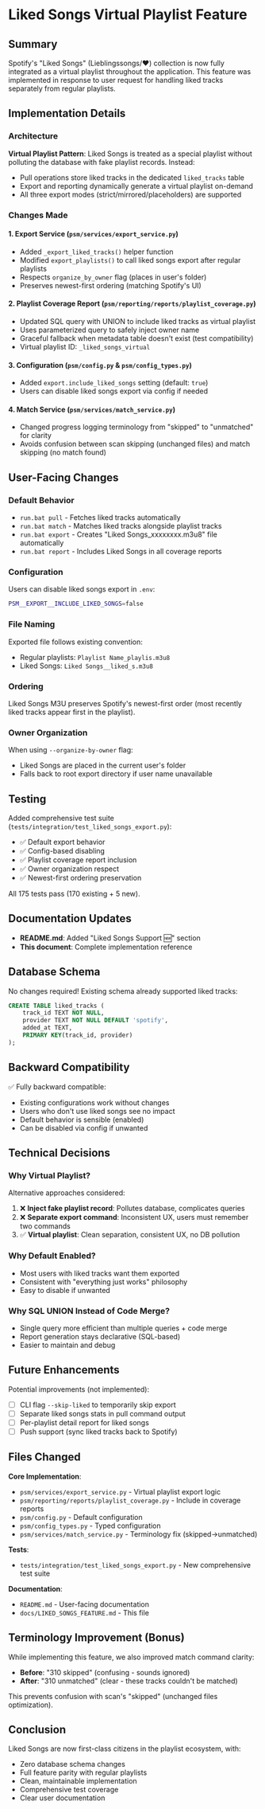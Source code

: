 # Liked Songs Virtual Playlist Feature

## Summary

Spotify's "Liked Songs" (Lieblingssongs/❤️) collection is now fully integrated as a virtual playlist throughout the application. This feature was implemented in response to user request for handling liked tracks separately from regular playlists.

## Implementation Details

### Architecture

**Virtual Playlist Pattern**: Liked Songs is treated as a special playlist without polluting the database with fake playlist records. Instead:
- Pull operations store liked tracks in the dedicated `liked_tracks` table
- Export and reporting dynamically generate a virtual playlist on-demand
- All three export modes (strict/mirrored/placeholders) are supported

### Changes Made

#### 1. Export Service (`psm/services/export_service.py`)
- Added `_export_liked_tracks()` helper function
- Modified `export_playlists()` to call liked songs export after regular playlists
- Respects `organize_by_owner` flag (places in user's folder)
- Preserves newest-first ordering (matching Spotify's UI)

#### 2. Playlist Coverage Report (`psm/reporting/reports/playlist_coverage.py`)
- Updated SQL query with UNION to include liked tracks as virtual playlist
- Uses parameterized query to safely inject owner name
- Graceful fallback when metadata table doesn't exist (test compatibility)
- Virtual playlist ID: `_liked_songs_virtual`

#### 3. Configuration (`psm/config.py` & `psm/config_types.py`)
- Added `export.include_liked_songs` setting (default: `true`)
- Users can disable liked songs export via config if needed

#### 4. Match Service (`psm/services/match_service.py`)
- Changed progress logging terminology from "skipped" to "unmatched" for clarity
- Avoids confusion between scan skipping (unchanged files) and match skipping (no match found)

## User-Facing Changes

### Default Behavior
- `run.bat pull` - Fetches liked tracks automatically
- `run.bat match` - Matches liked tracks alongside playlist tracks
- `run.bat export` - Creates "Liked Songs_xxxxxxxx.m3u8" file automatically
- `run.bat report` - Includes Liked Songs in all coverage reports

### Configuration
Users can disable liked songs export in `.env`:
```bash
PSM__EXPORT__INCLUDE_LIKED_SONGS=false
```

### File Naming
Exported file follows existing convention:
- Regular playlists: `Playlist Name_playlis.m3u8`
- Liked Songs: `Liked Songs__liked_s.m3u8`

### Ordering
Liked Songs M3U preserves Spotify's newest-first order (most recently liked tracks appear first in the playlist).

### Owner Organization
When using `--organize-by-owner` flag:
- Liked Songs are placed in the current user's folder
- Falls back to root export directory if user name unavailable

## Testing

Added comprehensive test suite (`tests/integration/test_liked_songs_export.py`):
- ✅ Default export behavior
- ✅ Config-based disabling
- ✅ Playlist coverage report inclusion
- ✅ Owner organization respect
- ✅ Newest-first ordering preservation

All 175 tests pass (170 existing + 5 new).

## Documentation Updates

- **README.md**: Added "Liked Songs Support 🆕" section
- **This document**: Complete implementation reference

## Database Schema

No changes required! Existing schema already supported liked tracks:
```sql
CREATE TABLE liked_tracks (
    track_id TEXT NOT NULL, 
    provider TEXT NOT NULL DEFAULT 'spotify', 
    added_at TEXT, 
    PRIMARY KEY(track_id, provider)
);
```

## Backward Compatibility

✅ Fully backward compatible:
- Existing configurations work without changes
- Users who don't use liked songs see no impact
- Default behavior is sensible (enabled)
- Can be disabled via config if unwanted

## Technical Decisions

### Why Virtual Playlist?
Alternative approaches considered:
1. ❌ **Inject fake playlist record**: Pollutes database, complicates queries
2. ❌ **Separate export command**: Inconsistent UX, users must remember two commands
3. ✅ **Virtual playlist**: Clean separation, consistent UX, no DB pollution

### Why Default Enabled?
- Most users with liked tracks want them exported
- Consistent with "everything just works" philosophy
- Easy to disable if unwanted

### Why SQL UNION Instead of Code Merge?
- Single query more efficient than multiple queries + code merge
- Report generation stays declarative (SQL-based)
- Easier to maintain and debug

## Future Enhancements

Potential improvements (not implemented):
- [ ] CLI flag `--skip-liked` to temporarily skip export
- [ ] Separate liked songs stats in pull command output
- [ ] Per-playlist detail report for liked songs
- [ ] Push support (sync liked tracks back to Spotify)

## Files Changed

**Core Implementation**:
- `psm/services/export_service.py` - Virtual playlist export logic
- `psm/reporting/reports/playlist_coverage.py` - Include in coverage reports
- `psm/config.py` - Default configuration
- `psm/config_types.py` - Typed configuration
- `psm/services/match_service.py` - Terminology fix (skipped→unmatched)

**Tests**:
- `tests/integration/test_liked_songs_export.py` - New comprehensive test suite

**Documentation**:
- `README.md` - User-facing documentation
- `docs/LIKED_SONGS_FEATURE.md` - This file

## Terminology Improvement (Bonus)

While implementing this feature, we also improved match command clarity:
- **Before**: "310 skipped" (confusing - sounds ignored)
- **After**: "310 unmatched" (clear - these tracks couldn't be matched)

This prevents confusion with scan's "skipped" (unchanged files optimization).

## Conclusion

Liked Songs are now first-class citizens in the playlist ecosystem, with:
- Zero database schema changes
- Full feature parity with regular playlists
- Clean, maintainable implementation
- Comprehensive test coverage
- Clear user documentation
